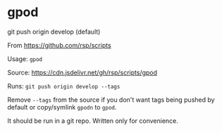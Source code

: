 gpod
====
git push origin develop (default)

From https://github.com/rsp/scripts

Usage: `gpod`

Source: https://cdn.jsdelivr.net/gh/rsp/scripts/gpod

Runs: `git push origin develop --tags`

Remove `--tags` from the source if you don't want tags
being pushed by default or copy/symlink `gpodn` to `gpod`.

It should be run in a git repo. Written only for convenience.

